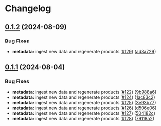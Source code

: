 # Changelog

## [0.1.2](https://github.com/launchdarkly/sdk-meta/compare/api/v0.1.1...api/v0.1.2) (2024-08-09)


### Bug Fixes

* **metadata:** ingest new data and regenerate products ([#129](https://github.com/launchdarkly/sdk-meta/issues/129)) ([ad3a729](https://github.com/launchdarkly/sdk-meta/commit/ad3a729bbe97e023a6515e85e18f6ae6e1dd7734))

## [0.1.1](https://github.com/launchdarkly/sdk-meta/compare/api/v0.1.0...api/v0.1.1) (2024-08-04)


### Bug Fixes

* **metadata:** ingest new data and regenerate products ([#122](https://github.com/launchdarkly/sdk-meta/issues/122)) ([9b988a6](https://github.com/launchdarkly/sdk-meta/commit/9b988a6c27a19352985eaf9ce00dc66a610f7a97))
* **metadata:** ingest new data and regenerate products ([#124](https://github.com/launchdarkly/sdk-meta/issues/124)) ([1ac83c2](https://github.com/launchdarkly/sdk-meta/commit/1ac83c211a0e039e5c1cb60ed093018877346bcf))
* **metadata:** ingest new data and regenerate products ([#125](https://github.com/launchdarkly/sdk-meta/issues/125)) ([3e93b77](https://github.com/launchdarkly/sdk-meta/commit/3e93b77b22d9ffbfc74cf62e9e5609e9e3818529))
* **metadata:** ingest new data and regenerate products ([#126](https://github.com/launchdarkly/sdk-meta/issues/126)) ([d506e06](https://github.com/launchdarkly/sdk-meta/commit/d506e06c82b3e60a9c90962b34f6e738fda94344))
* **metadata:** ingest new data and regenerate products ([#127](https://github.com/launchdarkly/sdk-meta/issues/127)) ([504182c](https://github.com/launchdarkly/sdk-meta/commit/504182c89bde3c95e8dd109969abc20142facf2b))
* **metadata:** ingest new data and regenerate products ([#128](https://github.com/launchdarkly/sdk-meta/issues/128)) ([79118a2](https://github.com/launchdarkly/sdk-meta/commit/79118a29728e4ec3ed9d711ecfff910dfd0f3cf6))
